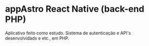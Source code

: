
# appAstro React Native (back-end PHP)

Aplicativo feito como estudo. Sistema de autenticação e API's desenvolvidads e etc., em PHP.

